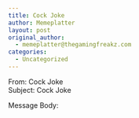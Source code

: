 ```yaml
---
title: Cock Joke
author: Memeplatter
layout: post
original_author:
  - memeplatter@thegamingfreakz.com
categories:
  - Uncategorized
---
```

From: Cock Joke  
Subject: Cock Joke

Message Body: